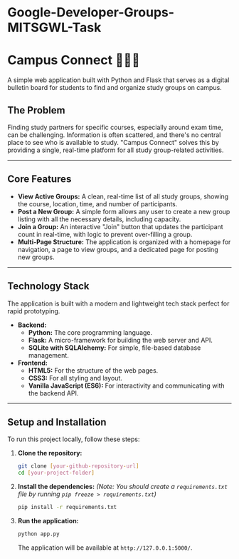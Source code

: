 # Google-Developer-Groups-MITSGWL-Task

# Campus Connect 🧑‍🤝‍🧑

A simple web application built with Python and Flask that serves as a digital bulletin board for students to find and organize study groups on campus.

## The Problem
Finding study partners for specific courses, especially around exam time, can be challenging. Information is often scattered, and there's no central place to see who is available to study. "Campus Connect" solves this by providing a single, real-time platform for all study group-related activities.

---
## Core Features
* **View Active Groups:** A clean, real-time list of all study groups, showing the course, location, time, and number of participants.
* **Post a New Group:** A simple form allows any user to create a new group listing with all the necessary details, including capacity.
* **Join a Group:** An interactive "Join" button that updates the participant count in real-time, with logic to prevent over-filling a group.
* **Multi-Page Structure:** The application is organized with a homepage for navigation, a page to view groups, and a dedicated page for posting new groups.

---
## Technology Stack
The application is built with a modern and lightweight tech stack perfect for rapid prototyping.

* **Backend:**
    * **Python:** The core programming language.
    * **Flask:** A micro-framework for building the web server and API.
    * **SQLite with SQLAlchemy:** For simple, file-based database management.
* **Frontend:**
    * **HTML5:** For the structure of the web pages.
    * **CSS3:** For all styling and layout.
    * **Vanilla JavaScript (ES6):** For interactivity and communicating with the backend API.

---
## Setup and Installation
To run this project locally, follow these steps:

1.  **Clone the repository:**
    ```bash
    git clone [your-github-repository-url]
    cd [your-project-folder]
    ```


2.  **Install the dependencies:**
    *(Note: You should create a `requirements.txt` file by running `pip freeze > requirements.txt`)*
    ```bash
    pip install -r requirements.txt
    ```

3.  **Run the application:**
    ```bash
    python app.py
    ```
    The application will be available at `http://127.0.0.1:5000/`.
